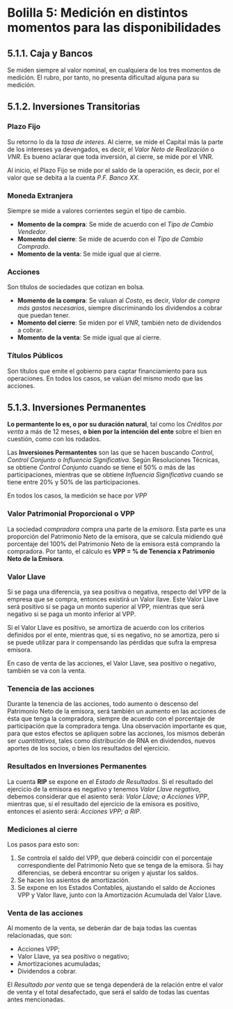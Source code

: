 # Bolilla 5: Medición en distintos momentos para las disponibilidades

## 5.1.1. Caja y Bancos

Se miden siempre al valor nominal, en cualquiera de los tres momentos de medición. El rubro, por tanto, no presenta dificultad alguna para su medición.

## 5.1.2. Inversiones Transitorias

### Plazo Fijo

Su retorno lo da la _tasa de interes_. Al cierre, se mide el Capital más la parte de los intereses ya devengados, es decir, el _Valor Neto de Realización_ o _VNR_. Es bueno aclarar que toda inversión, al cierre, se mide por el VNR.

Al inicio, el Plazo Fijo se mide por el saldo de la operación, es decir, por el valor que se debita a la cuenta _P.F. Banco XX_.

### Moneda Extranjera

Siempre se mide a valores corrientes según el tipo de cambio.

- **Momento de la compra**: Se mide de acuerdo con el _Tipo de Cambio Vendedor_.
- **Momento del cierre**: Se mide de acuerdo con el _Tipo de Cambio Comprado_.
- **Momento de la venta**: Se mide igual que al cierre.

### Acciones

Son títulos de sociedades que cotizan en bolsa.

- **Momento de la compra**: Se valuan al _Costo_, es decir, _Valor de compra más gastos necesarios_, siempre discriminando los dividendos a cobrar que puedan tener.
- **Momento del cierre**: Se miden por el _VNR_, también neto de dividendos a cobrar.
- **Momento de la venta**: Se mide igual que al cierre.

### Títulos Públicos

Son títulos que emite el gobierno para captar financiamiento para sus operaciones. En todos los casos, se valúan del mismo modo que las acciones.

## 5.1.3. Inversiones Permanentes

**Lo permantente lo es, o por su duración natural**, tal como los _Créditos por venta_ a más de 12 meses, **o bien por la intención del ente** sobre el bien en cuestión, como con los rodados.

Las **Inversiones Permantentes** son las que se hacen buscando _Control_, _Control Conjunto_ o _Influencia Significativa_. Según Resoluciones Técnicas, se obtiene _Control Conjunto_ cuando se tiene el 50% o más de las participaciones, mientras que se obtiene _Influencia Significativa_ cuando se tiene entre 20% y 50% de las participaciones.

En todos los casos, la medición se hace por _VPP_

### Valor Patrimonial Proporcional o VPP

La sociedad _compradora_ compra una parte de la _emisora_. Esta parte es una proporción del Patrimonio Neto de la emisora, que se calcula midiendo qué porcentaje del 100% del Patrimonio Neto de la emisora está comprando la compradora. Por tanto, el cálculo es **VPP = % de Tenencia x Patrimonio Neto de la Emisora**.

### Valor Llave

Si se paga una diferencia, ya sea positiva o negativa, respecto del VPP de la empresa que se compra, entonces existirá un Valor llave. Este Valor Llave será positivo si se paga un monto superior al VPP, mientras que será negativo si se paga un monto inferior al VPP.

Si el Valor Llave es positivo, se amortiza de acuerdo con los criterios definidos por el ente, mientras que, si es negativo, no se amortiza, pero si se puede utilizar para ir compensando las pérdidas que sufra la empresa emisora.

En caso de venta de las acciones, el Valor Llave, sea positivo o negativo, también se va con la venta.

### Tenencia de las acciones

Durante la tenencia de las acciones, todo aumento o descenso del Patrimonio Neto de la emisora, será también un aumento en las acciones de ésta que tenga la compradora, siempre de acuerdo con el porcentaje de participación que la compradora tenga. Una observación importante es que, para que estos efectos se apliquen sobre las acciones, los mismos deberán ser _cuantitativos_, tales como distribución de RNA en dividendos, nuevos aportes de los socios, o bien los resultados del ejercicio.

### Resultados en Inversiones Permanentes

La cuenta **RIP** se expone en el _Estado de Resultados_. Si el resultado del ejercicio de la emisora es negativo y tenemos _Valor Llave negativo_, debemos considerar que el asiento será: _Valor Llave; a Acciones VPP_, mientras que, si el resultado del ejercicio de la emisora es positivo, entonces el asiento será: _Acciones VPP; a RIP_.

### Mediciones al cierre

Los pasos para esto son:

1. Se controla el saldo del VPP, que deberá coincidir con el porcentaje correspondiente del Patrimonio Neto que se tenga de la emisora. Si hay diferencias, se deberá encontrar su origen y ajustar los saldos.
2. Se hacen los asientos de amortización.
3. Se expone en los Estados Contables, ajustando el saldo de Acciones VPP y Valor llave, junto con la Amortización Acumulada del Valor Llave.

### Venta de las acciones

Al momento de la venta, se deberán dar de baja todas las cuentas relacionadas, que son:

- Acciones VPP;
- Valor Llave, ya sea positivo o negativo;
- Amortizaciones acumuladas;
- Dividendos a cobrar.

El _Resultado por venta_ que se tenga dependerá de la relación entre el valor de venta y el total desafectado, que será el saldo de todas las cuentas antes mencionadas.
